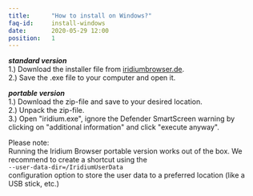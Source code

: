 ```yaml
---
title:		"How to install on Windows?"
faq-id:		install-windows
date:		2020-05-29 12:00
position:	1
---
```

_**standard version**_   
1.) Download the installer file from [iridiumbrowser.de](https://test.iridiumbrowser.de/downloads/windows "download Iridium Browser for Windows").   
2.) Save the .exe file to your computer and open it.

_**portable version**_   
1.) Download the zip-file and save to your desired location.   
2.) Unpack the zip-file.   
3.) Open "iridium.exe", ignore the Defender SmartScreen warning by clicking on "additional information" and 
click "execute anyway".   

Please note:   
Running the Iridium Browser portable version works out of the box. 
We recommend to create a shortcut using the   
```--user-data-dir=/IridiumUserData```    
configuration option to store the user data to a preferred location (like a USB stick, etc.)
